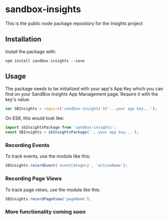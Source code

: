 # sandbox-insights
This is the public node package repository for the Insights project

## Installation

Install the package with:

    npm install sandbox-insights --save

## Usage

The package needs to be initialized with your app's App Key which you can find on your SandBox Insights App Management page. Require it with the key's value:

``` js
var SBInsights = require('sandbox-insights')('...your app key...');
```

On ES6, this would look like:

``` js
import sbInsightsPackage from 'sandbox-insights';
const SBInsights = sbInsightsPackage('...your app key...');
```

### Recording Events

To track events, use the module like this:

``` js
SBInsights.recordEvent('eventCategory', 'actionName');
```

### Recording Page Views

To track page views, use the module like this:

``` js
SBInsights.recordPageView('pageName');
```

### More functionality coming soon

